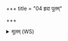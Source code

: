 +++
title = "04 हृदा पूतम्"

+++
<details><summary>मूलम् (WS)</summary>

हृदा पूतं मनसा जातवेदो विश्वानि देवो वयुनानि विद्वान् ।  
सप्तास्यानि तव यान्यग्ने तेभ्यो जुहोमि जुषस्व हव्यम्॥ ६ ॥  
अग्नावग्निश्चरति प्रविष्ट ऋषीणां पुत्रो अधिराज एषः ।  
तस्मै जुहोमि हविषा घृतेन मा देवानां योयुवद् भागधेयम्॥ ७ ॥  
यस्ते केशाङ् अवाचीनान् क्रिमिर्बृहति मूर्धतः ।  
प्राणं तस्योप दाशया वीरुधः खनति भेषजी ॥ ८ ॥
</details>